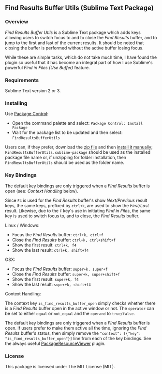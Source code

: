 
## Find Results Buffer Utils (Sublime Text Package)

### Overview

*Find Results Buffer Utils* is a Sublime Text package which adds keys allowing users to switch focus to and to close the *Find Results* buffer, and to jump to the first and last of the current results. It should be noted that closing the buffer is performed without the active buffer losing focus.

While these are simple tasks, which do not take much time, I have found the plugin so useful that it has become an integral part of how I use Sublime's powerful *Find in Files (Use Buffer)* feature.

### Requirements

Sublime Text version 2 or 3.

### Installing

Use [Package Control](https://packagecontrol.io/):

- Open the command palette and select: `Package Control: Install Package`
- Wait for the package list to be updated and then select: `FindResultsBufferUtils`

Users can, if they prefer, download the [zip file](https://github.com/mattst/SublimeFindResultsBufferUtils/archive/master.zip) and then [install it manually](http://docs.sublimetext.info/en/latest/extensibility/packages.html); `FindResultsBufferUtils.sublime-package` should be used as the installed package file name or, if unzipping for folder installation, then `FindResultsBufferUtils` should be used as the folder name.

### Key Bindings

The default key bindings are only triggered when a *Find Results* buffer is open (see: *Context Handling* below).

Since `F4` is used for the *Find Results* buffer's show *Next/Previous* result keys, the same keys, prefixed by `ctrl+k`, are used to show the *First/Last* result. Likewise, due to the `F` key's use in initiating *Find in Files*, the same key is used to switch focus to, and to close, the *Find Results* buffer.

Linux / Windows:

- Focus the *Find Results* buffer: `ctrl+k, ctrl+f`
- Close the *Find Results* buffer: `ctrl+k, ctrl+shift+f`
- Show the first result: `ctrl+k, f4`
- Show the last result: `ctrl+k, shift+f4`

OSX:

- Focus the *Find Results* buffer: `super+k, super+f`
- Close the *Find Results* buffer: `super+k, super+shift+f`
- Show the first result: `super+k, f4`
- Show the last result: `super+k, shift+f4`

Context Handling:

The context key `is_find_results_buffer_open` simply checks whether there is a *Find Results* buffer open in the active window or not. The `operator` can be set to either `equal` or `not_equal` and the `operand` to `true/false`.

The default key bindings are only triggered when a *Find Results* buffer is open. If users prefer to make them active all the time, ignoring the *Find Results* buffer's status, then simply remove the `"context": [{"key": "is_find_results_buffer_open"}]` line from each of the key bindings. See the always useful [PackageResourceViewer](https://packagecontrol.io/packages/PackageResourceViewer) plugin.

### License

This package is licensed under The MIT License (MIT).
